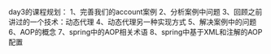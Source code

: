 day3的课程规划：
        1、完善我们的account案例
        2、分析案例中问题
        3、回顾之前讲过的一个技术：动态代理
        4、动态代理另一种实现方式
        5、解决案例中的问题
        6、AOP的概念
        7、spring中的AOP相关术语
        8、spring中基于XML和注解的AOP配置
        
